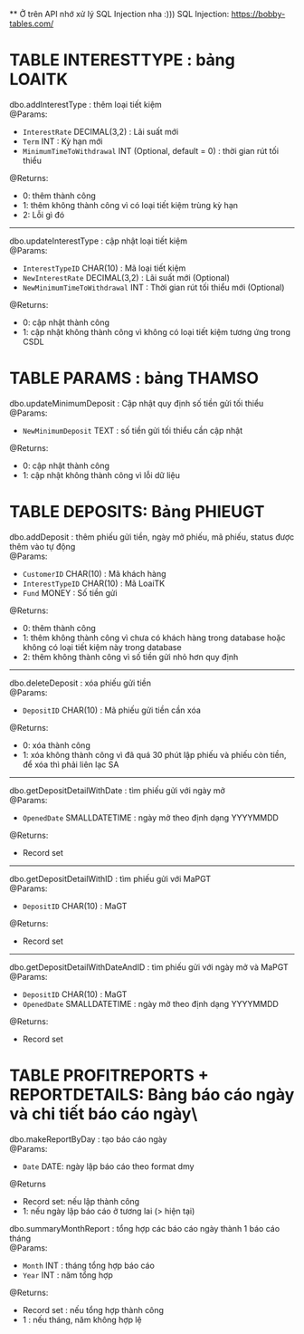 ** Ở trên API nhớ xử lý SQL Injection nha :))) SQL Injection: https://bobby-tables.com/

# TABLE INTERESTTYPE : bảng LOAITK

dbo.addInterestType : thêm loại tiết kiệm \
@Params: 
- `InterestRate` DECIMAL(3,2) : Lãi suất mới 
- `Term` INT	: Kỳ hạn mới 
- `MinimumTimeToWithdrawal` INT (Optional, default = 0) : thời gian rút tối thiểu 

@Returns:
- 0: thêm thành công
- 1: thêm không thành công vì có loại tiết kiệm trùng kỳ hạn
- 2: Lỗi gì đó

<hr>

dbo.updateInterestType : cập nhật loại tiết kiệm \
@Params:
- `InterestTypeID` CHAR(10) : Mã loại tiết kiệm
- `NewInterestRate` DECIMAL(3,2) : Lãi suất mới (Optional)
- `NewMinimumTimeToWithdrawal` INT : Thời gian rút tối thiểu mới (Optional)

@Returns:
- 0: cập nhật thành công
- 1: cập nhật không thành công vì không có loại tiết kiệm tương ứng trong CSDL



# TABLE PARAMS : bảng THAMSO

dbo.updateMinimumDeposit : Cập nhật quy định số tiền gửi tối thiểu \
@Params:
- `NewMinimumDeposit` TEXT : số tiền gửi tối thiểu cần cập nhật

@Returns:
- 0: cập nhật thành công
- 1: cập nhật không thành công vì lỗi dữ liệu



# TABLE DEPOSITS: Bảng PHIEUGT

dbo.addDeposit : thêm phiếu gửi tiền, ngày mở phiếu, mã phiếu, status được thêm vào tự động \
@Params: 
- `CustomerID` CHAR(10) : Mã khách hàng
- `InterestTypeID` CHAR(10) : Mã LoaiTK
- `Fund` MONEY : Số tiền gửi 

@Returns:
- 0: thêm thành công
- 1: thêm không thành công vì chưa có khách hàng trong database hoặc không có loại tiết kiệm này trong database
- 2: thêm không thành công vì số tiền gửi nhỏ hơn quy định

<hr>

dbo.deleteDeposit : xóa phiếu gửi tiền \
@Params:
- `DepositID` CHAR(10) : Mã phiếu gửi tiền cần xóa

@Returns: 
- 0: xóa thành công
- 1: xóa không thành công vì đã quá 30 phút lập phiếu và phiếu còn tiền, để xóa thì phải liên lạc SA


<hr>

dbo.getDepositDetailWithDate : tìm phiếu gửi với ngày mở \
@Params:
- `OpenedDate` SMALLDATETIME : ngày mở theo định dạng YYYYMMDD

@Returns: 
- Record set 


<hr>

dbo.getDepositDetailWithID : tìm phiếu gửi với MaPGT \
@Params:
- `DepositID` CHAR(10) : MaGT

@Returns: 
- Record set 


<hr>

dbo.getDepositDetailWithDateAndID : tìm phiếu gửi với ngày mở và MaPGT \
@Params:
- `DepositID` CHAR(10) : MaGT
- `OpenedDate` SMALLDATETIME : ngày mở theo định dạng YYYYMMDD

@Returns: 
- Record set 


# TABLE PROFITREPORTS + REPORTDETAILS: Bảng báo cáo ngày và chi tiết báo cáo ngày\

dbo.makeReportByDay : tạo báo cáo ngày \
@Params:
- `Date` DATE: ngày lập báo cáo theo format dmy

@Returns 
- Record set: nếu lập thành công
- 1: nếu ngày lập báo cáo ở tương lai (> hiện tại)

dbo.summaryMonthReport : tổng hợp các báo cáo ngày thành 1 báo cáo tháng \
@Params:
- `Month` INT : tháng tổng hợp báo cáo
- `Year` INT : năm tổng hợp

@Returns:
- Record set : nếu tổng hợp thành công
- 1 : nếu tháng, năm không hợp lệ
